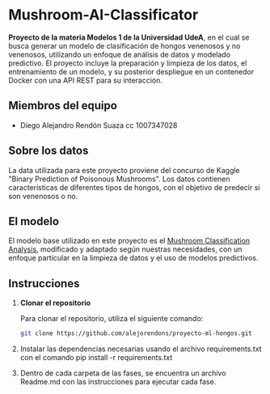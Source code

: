 # Mushroom-AI-Classificator

**Proyecto de la materia Modelos 1 de la Universidad UdeA**, en el cual se busca generar un modelo de clasificación de hongos venenosos y no venenosos, utilizando un enfoque de análisis de datos y modelado predictivo. El proyecto incluye la preparación y limpieza de los datos, el entrenamiento de un modelo, y su posterior despliegue en un contenedor Docker con una API REST para su interacción.

## Miembros del equipo

- Diego Alejandro Rendón Suaza cc 1007347028

## Sobre los datos

La data utilizada para este proyecto proviene del concurso de Kaggle "Binary Prediction of Poisonous Mushrooms". Los datos contienen características de diferentes tipos de hongos, con el objetivo de predecir si son venenosos o no.

## El modelo

El modelo base utilizado en este proyecto es el [Mushroom Classification Analysis](https://www.kaggle.com/code/annastasy/ps4e8-data-cleaning-and-eda-of-mushrooms), modificado y adaptado según nuestras necesidades, con un enfoque particular en la limpieza de datos y el uso de modelos predictivos.

## Instrucciones

1. **Clonar el repositorio**

   Para clonar el repositorio, utiliza el siguiente comando:

   ```bash
   git clone https://github.com/alejorendons/proyecto-ml-hongos.git

2. Instalar las dependencias necesarias usando el archivo requirements.txt con el comando pip install -r requirements.txt
3. Dentro de cada carpeta de las fases, se encuentra un archivo Readme.md con las instrucciones para ejecutar cada fase.
